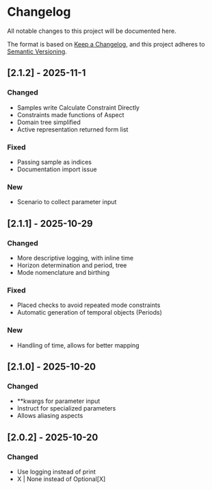 # Changelog

All notable changes to this project will be documented here.

The format is based on [Keep a Changelog](https://keepachangelog.com/en/1.1.0/),
and this project adheres to [Semantic Versioning](https://semver.org/spec/v2.0.0.html).

## [2.1.2] - 2025-11-1
### Changed
- Samples write Calculate Constraint Directly
- Constraints made functions of Aspect 
- Domain tree simplified
- Active representation returned form list

### Fixed
- Passing sample as indices
- Documentation import issue

### New 
- Scenario to collect parameter input

## [2.1.1] - 2025-10-29
### Changed 
- More descriptive logging, with inline time 
- Horizon determination and period, tree
- Mode nomenclature and birthing

### Fixed
- Placed checks to avoid repeated mode constraints 
- Automatic generation of temporal objects (Periods)

### New 
- Handling of time, allows for better mapping


## [2.1.0] - 2025-10-20
### Changed
- **kwargs for parameter input 
- Instruct for specialized parameters
- Allows aliasing aspects 

## [2.0.2] - 2025-10-20
### Changed
- Use logging instead of print
- X | None instead of Optional[X] 
